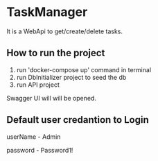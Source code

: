 # TaskManager

It is a WebApi to get/create/delete tasks.

## How to run the project
1. run 'docker-compose up' command in terminal 
2. run DbInitializer project to seed the db
3. run API project 

Swagger UI will will be opened.

## Default user credantion to Login
userName - Admin

password - Password1!
